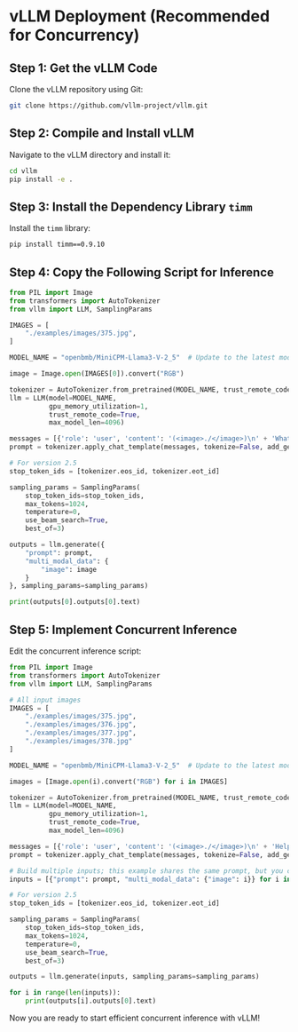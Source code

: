 # vLLM Deployment (Recommended for Concurrency)

## Step 1: Get the vLLM Code

Clone the vLLM repository using Git:

```sh
git clone https://github.com/vllm-project/vllm.git
```

## Step 2: Compile and Install vLLM

Navigate to the vLLM directory and install it:

```sh
cd vllm
pip install -e .
```

## Step 3: Install the Dependency Library `timm`

Install the `timm` library:

```sh
pip install timm==0.9.10
```

## Step 4: Copy the Following Script for Inference

```python
from PIL import Image
from transformers import AutoTokenizer
from vllm import LLM, SamplingParams

IMAGES = [
    "./examples/images/375.jpg",
]

MODEL_NAME = "openbmb/MiniCPM-Llama3-V-2_5"  # Update to the latest model code if using a local model

image = Image.open(IMAGES[0]).convert("RGB")

tokenizer = AutoTokenizer.from_pretrained(MODEL_NAME, trust_remote_code=True)
llm = LLM(model=MODEL_NAME,
          gpu_memory_utilization=1,
          trust_remote_code=True,
          max_model_len=4096)

messages = [{'role': 'user', 'content': '(<image>./</image>)\n' + 'What kind of wine is this?'}]
prompt = tokenizer.apply_chat_template(messages, tokenize=False, add_generation_prompt=True)

# For version 2.5
stop_token_ids = [tokenizer.eos_id, tokenizer.eot_id]

sampling_params = SamplingParams(
    stop_token_ids=stop_token_ids,
    max_tokens=1024,
    temperature=0,
    use_beam_search=True,
    best_of=3)

outputs = llm.generate({
    "prompt": prompt,
    "multi_modal_data": {
        "image": image
    }
}, sampling_params=sampling_params)

print(outputs[0].outputs[0].text)
```

## Step 5: Implement Concurrent Inference

Edit the concurrent inference script:

```python
from PIL import Image
from transformers import AutoTokenizer
from vllm import LLM, SamplingParams

# All input images
IMAGES = [
    "./examples/images/375.jpg",
    "./examples/images/376.jpg",
    "./examples/images/377.jpg",
    "./examples/images/378.jpg"
]

MODEL_NAME = "openbmb/MiniCPM-Llama3-V-2_5"  # Update to the latest model code if using a local model

images = [Image.open(i).convert("RGB") for i in IMAGES]

tokenizer = AutoTokenizer.from_pretrained(MODEL_NAME, trust_remote_code=True)
llm = LLM(model=MODEL_NAME,
          gpu_memory_utilization=1,
          trust_remote_code=True,
          max_model_len=4096)

messages = [{'role': 'user', 'content': '(<image>./</image>)\n' + 'Help me identify the content in the image?'}]
prompt = tokenizer.apply_chat_template(messages, tokenize=False, add_generation_prompt=True)

# Build multiple inputs; this example shares the same prompt, but you can also use different prompts
inputs = [{"prompt": prompt, "multi_modal_data": {"image": i}} for i in images]

# For version 2.5
stop_token_ids = [tokenizer.eos_id, tokenizer.eot_id]

sampling_params = SamplingParams(
    stop_token_ids=stop_token_ids,
    max_tokens=1024,
    temperature=0,
    use_beam_search=True,
    best_of=3)

outputs = llm.generate(inputs, sampling_params=sampling_params)

for i in range(len(inputs)):
    print(outputs[i].outputs[0].text)
```

Now you are ready to start efficient concurrent inference with vLLM!
